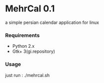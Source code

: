 # MehrCal 0.1
a simple persian calendar application for linux 


### Requirements
- Python 2.x
- Gtk+ 3(gi.repository)



### Usage 
just run : ./mehrcal.sh






